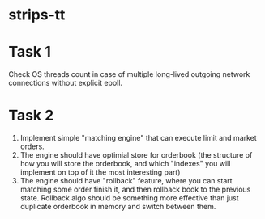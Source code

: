 # strips-tt

# Task 1

Check OS threads count in case of multiple long-lived outgoing network connections without explicit epoll.

# Task 2

1. Implement simple "matching engine" that can execute limit and market orders.
2. The engine should have optimial store for orderbook (the structure of how you will store the orderbook, and which "indexes" you will implement on top of it the most interesting part)
3. The engine should have "rollback" feature, where you can start matching some order finish it, and then rollback book to the previous state. Rollback algo should be something more effective than just duplicate orderbook in memory and switch between them.